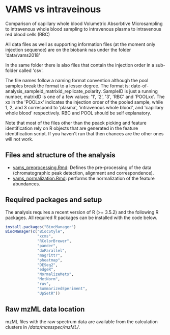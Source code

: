 # VAMS vs intraveinous

Comparison of capillary whole blood Volumetric Absorbtive Microsampling to
intravenous whole blood sampling to intravenous plasma to intravenous red blood
cells (RBC)

All data files as well as supporting information files (at the moment only
injection sequence) are on the biobank nas under the folder 'data/vams2018'

In the same folder there is also files that contain the injection order in a
sub-folder called 'csv'.

The file names follow a naming format convention although the pool samples break
the format to a lesser degree.  The format is:
date-of-analysis_sampleid_matrixid_replicate_polarity.  SampleID is just a
running number, matrixID is one of a few values: '1', '2', '3', 'RBC' and
'POOLxx'.  The xx in the 'POOLxx' indicates the injection order of the pooled
sample, while 1, 2, and 3 correspond to 'plasma', 'intravenous whole blood', and
'capillary whole blood' respectively. RBC and POOL should be self explanatory.

Note that most of the files other than the peack picking and feature
identification rely on R objects that are generated in the feature
identification script. If you haven't run that then chances are the other ones
will not work.


## Files and structure of the analysis

- [vams_preprocessing.Rmd](vams_preprocessing.Rmd): Defines the pre-processing
  of the data (chromatographic peak detection, alignment and correspondence).
- [vams_normalization.Rmd](vams_normalization.Rmd): performs the normalization
  of the feature abundances.


## Required packages and setup

The analysis requires a recent version of R (>= 3.5.2) and the following R
packages. All required R packages can be installed with the code below.

```r
install.packages("BiocManager")
BiocManager(c("BiocStyle",
              "xcms",
              "RColorBrewer",
              "pander",
              "doParallel",
              "magrittr",
              "pheatmap",
              "DESeq2",
              "edgeR",
              "NormalizeMets",
              "MetNorm",
              "ruv",
              "SummarizedEperiment",
              "UpSetR"))
```

## Raw mzML data location

mzML files with the raw spectrum data are available from the calculation
clusters in */data/massspec/mzML/*.

